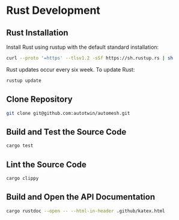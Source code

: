 # Rust Development

## Rust Installation

Install Rust using rustup with the default standard installation:

```sh
curl --proto '=https' --tlsv1.2 -sSf https://sh.rustup.rs | sh
```

Rust updates occur every six week. To update Rust:

```sh
rustup update
```

## Clone Repository

```sh
git clone git@github.com:autotwin/automesh.git
```

## Build and Test the Source Code

```sh
cargo test
```

## Lint the Source Code

```sh
cargo clippy
```

## Build and Open the API Documentation

```sh
cargo rustdoc --open -- --html-in-header .github/katex.html
```
